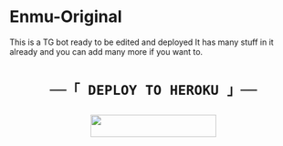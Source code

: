 # Enmu-Original

This is a TG bot ready to be edited and deployed It has many stuff in it already and you can add many more if you want to.

<h1 align="center">

    ──「 DEPLOY TO HEROKU 」──

</h1>

<p align="center"><a href="https://heroku.com/deploy?template=https://github.com/dragonxshakti/Enmu"> <img src="https://img.shields.io/badge/Deploy%20To%20Heroku-blue?style=for-the-badge&logo=heroku" width="220" height="38.45"/></a></p>

